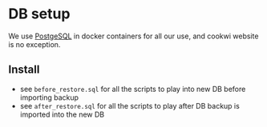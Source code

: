 # DB setup

We use [PostgeSQL](https://hub.docker.com/_/postgres/) in docker containers for all our use, and cookwi website is no exception.

## Install

* see `before_restore.sql` for all the scripts to play into new DB before importing backup
* see `after_restore.sql` for all the scripts to play after DB backup is imported into the new DB